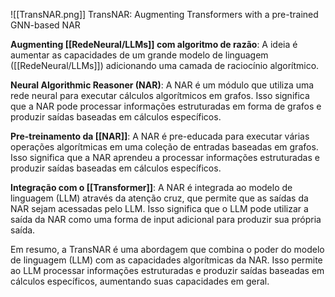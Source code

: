 ![[TransNAR.png]] TransNAR: Augmenting Transformers with a pre-trained GNN-based NAR

**Augmenting [[RedeNeural/LLMs]] com algoritmo de razão**: A ideia é aumentar as capacidades de um grande modelo de linguagem ([[RedeNeural/LLMs]])
adicionando uma camada de raciocínio algorítmico.

**Neural Algorithmic Reasoner (NAR)**: A NAR é um módulo que utiliza uma rede neural para executar cálculos algorítmicos em
grafos. Isso significa que a NAR pode processar informações estruturadas em forma de grafos e produzir saídas baseadas em
cálculos específicos.

**Pre-treinamento da [[NAR]]**: A NAR é pre-educada para executar várias operações algorítmicas em uma coleção de entradas baseadas
em grafos. Isso significa que a NAR aprendeu a processar informações estruturadas e produzir saídas baseadas em cálculos
específicos.

**Integração com o [[Transformer]]**: A NAR é integrada ao modelo de linguagem (LLM) através da atenção cruz, que permite que as
saídas da NAR sejam acessadas pelo LLM. Isso significa que o LLM pode utilizar a saída da NAR como uma forma de input adicional
para produzir sua própria saída.

Em resumo, a TransNAR é uma abordagem que combina o poder do modelo de linguagem (LLM) com as capacidades algorítmicas da NAR.
Isso permite ao LLM processar informações estruturadas e produzir saídas baseadas em cálculos específicos, aumentando suas
capacidades em geral.
